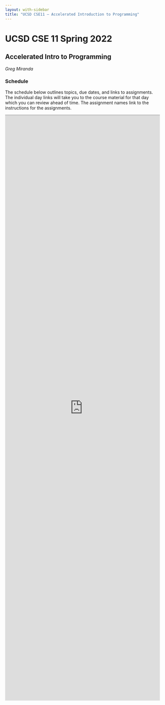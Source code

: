 ```yaml
---
layout: with-sidebar
title: "UCSD CSE11 – Accelerated Introduction to Programming"
---
```


# UCSD CSE 11 Spring 2022
## Accelerated Intro to Programming

_Greg Miranda_

<a id="b:disc"></a>
<h3>Schedule</h3>

The schedule below outlines topics, due dates, and links to assignments. The
individual day links will take you to the course material for that day which you
can review ahead of time. The assignment names link to the instructions for the
assignments.

<iframe style="border: none; border-top: 1px solid grey; border-spacing: 2px" src="https://docs.google.com/spreadsheets/d/e/2PACX-1vTFYXXW1A0Uafk-umZkkFn8B1DaVJA6i4sI3Ul3unAnVxhoV2pem_zcDGwpNx7zbgeyoyUa-SRbzNYQ/pubhtml?widget=true&amp;headers=false"
width="100%" height="1900px"></iframe>